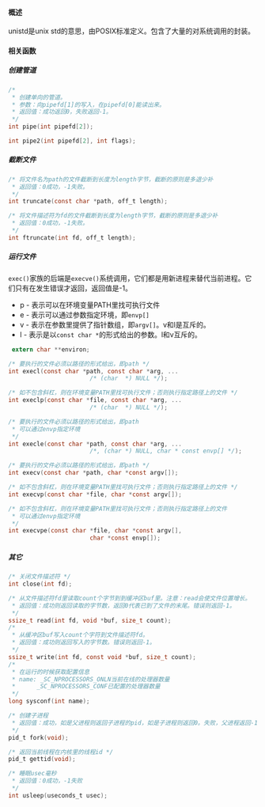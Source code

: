 #### 概述

unistd是unix std的意思，由POSIX标准定义。包含了大量的对系统调用的封装。

#### 相关函数

##### 创建管道

```c
/*
 * 创建单向的管道。
 * 参数：向pipefd[1]的写入，在pipefd[0]能读出来。
 * 返回值：成功返回0，失败返回-1。
 */
int pipe(int pipefd[2]);

int pipe2(int pipefd[2], int flags);
```

##### 截断文件

```c
/* 将文件名为path的文件截断到长度为length字节，截断的原则是多退少补
 * 返回值：0成功，-1失败。
 */
int truncate(const char *path, off_t length);

/* 将文件描述符为fd的文件截断到长度为length字节，截断的原则是多退少补
 * 返回值：0成功，-1失败。
 */
int ftruncate(int fd, off_t length);
```

##### 运行文件

`exec()`家族的后端是`execve()`系统调用，它们都是用新进程来替代当前进程。它们只有在发生错误才返回，返回值是-1。

- p - 表示可以在环境变量PATH里找可执行文件
- e - 表示可以通过参数指定环境，即`envp[]`
- v - 表示在参数里提供了指针数组，即`argv[]`。v和l是互斥的。
- l - 表示是以`const char *`的形式给出的参数。l和v互斥的。

```c
 extern char **environ;

/* 要执行的文件必须以路径的形式给出，即path */
int execl(const char *path, const char *arg, ...
                       /* (char  *) NULL */);

/* 如不包含斜杠，则在环境变量PATH里找可执行文件；否则执行指定路径上的文件 */
int execlp(const char *file, const char *arg, ...
                       /* (char  *) NULL */);

/* 要执行的文件必须以路径的形式给出，即path
 * 可以通过envp指定环境
 */
int execle(const char *path, const char *arg, ...
                       /*, (char *) NULL, char * const envp[] */);

/* 要执行的文件必须以路径的形式给出，即path */
int execv(const char *path, char *const argv[]);

/* 如不包含斜杠，则在环境变量PATH里找可执行文件；否则执行指定路径上的文件 */
int execvp(const char *file, char *const argv[]);

/* 如不包含斜杠，则在环境变量PATH里找可执行文件；否则执行指定路径上的文件
 * 可以通过envp指定环境
 */
int execvpe(const char *file, char *const argv[],
                       char *const envp[]);
```

##### 其它

```c
/* 关闭文件描述符 */
int close(int fd);

/* 从文件描述符fd里读取count个字节到到缓冲区buf里。注意：read会使文件位置增长。
 * 返回值：成功则返回读取的字节数，返回0代表已到了文件的末尾。错误则返回-1。
 */
ssize_t read(int fd, void *buf, size_t count);
/*
 * 从缓冲区buf写入count个字符到文件描述符fd。
 * 返回值：成功则返回写入的字节数。错误则返回-1。
 */
ssize_t write(int fd, const void *buf, size_t count);
/*
 * 在运行的时候获取配置信息
 * name: _SC_NPROCESSORS_ONLN当前在线的处理器数量
 * 		_SC_NPROCESSORS_CONF已配置的处理器数量
 */
long sysconf(int name);

/* 创建子进程
 * 返回值：成功，如是父进程则返回子进程的pid，如是子进程则返回0。失败，父进程返回-1，子进程不会创建。
 */
pid_t fork(void);

/* 返回当前线程在内核里的线程id */
pid_t gettid(void);

/* 睡眠usec毫秒
 * 返回值：0成功，-1失败
 */
int usleep(useconds_t usec);
```

